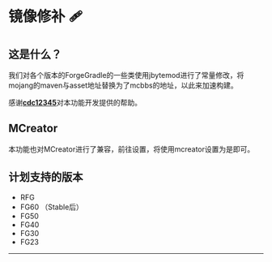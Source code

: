# 镜像修补 🩹

## 这是什么？

我们对各个版本的ForgeGradle的一些类使用jbytemod进行了常量修改，将mojang的maven与asset地址替换为了mcbbs的地址，以此来加速构建。

感谢[**cdc12345**](https://github.com/cdc12345)对本功能开发提供的帮助。

## MCreator

本功能也对MCreator进行了兼容，前往设置，将使用mcreator设置为是即可。

## 计划支持的版本

 - RFG
 - FG60 （Stable后）
 - FG50
 - FG40
 - FG30
 - FG23

---